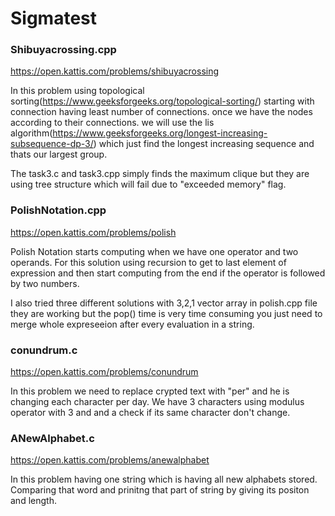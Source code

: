 # Sigmatest

### Shibuyacrossing.cpp
https://open.kattis.com/problems/shibuyacrossing

In this problem using topological sorting(https://www.geeksforgeeks.org/topological-sorting/) starting with connection having least number of connections. once we have the nodes according to their connections. we will use the lis algorithm(https://www.geeksforgeeks.org/longest-increasing-subsequence-dp-3/) which just find the longest increasing sequence and thats our largest group.

The task3.c and task3.cpp simply finds the maximum clique but they are using tree structure which will fail due to "exceeded memory" flag.

### PolishNotation.cpp
https://open.kattis.com/problems/polish

Polish Notation starts computing when we have one operator and two operands. For this solution using recursion to get to last element of expression and then start computing from the end if the operator is followed by two numbers.

I also tried three different solutions with 3,2,1 vector array in polish.cpp file they are working but the pop() time is very time consuming you just need to merge whole expreseeion after every evaluation in a string.

### conundrum.c
https://open.kattis.com/problems/conundrum

In this problem we need to replace crypted text with "per" and he is changing each character per day. We have 3 characters using modulus operator with 3 and and a check if its same character don't change. 

### ANewAlphabet.c
https://open.kattis.com/problems/anewalphabet

In this problem having one string which is having all new alphabets stored. Comparing that word and prinitng that part of string by giving its positon and length.


